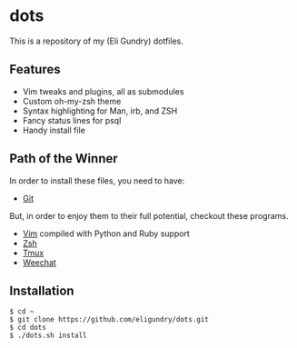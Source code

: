 # dots

This is a repository of my (Eli Gundry) dotfiles.

## Features

* Vim tweaks and plugins, all as submodules
* Custom oh-my-zsh theme
* Syntax highlighting for Man, irb, and ZSH
* Fancy status lines for psql
* Handy install file

## Path of the Winner

In order to install these files, you need to have:

* [Git](http://git-scm.com/)

But, in order to enjoy them to their full potential, checkout these programs.

* [Vim](http://www.vim.org/) compiled with Python and Ruby support
* [Zsh](http://www.zsh.org/)
* [Tmux](http://tmux.sourceforge.net/)
* [Weechat](https://weechat.org/)

## Installation

```shell
$ cd ~
$ git clone https://github.com/eligundry/dots.git
$ cd dots
$ ./dots.sh install
```
